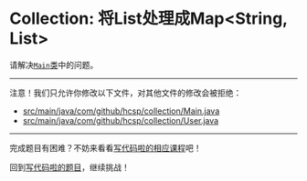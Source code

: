 # Collection: 将List<User>处理成Map<String, List<User>>

请解决[`Main`类](https://github.com/hcsp/collect-string-to-list-map/blob/master/src/main/java/com/github/hcsp/collection/Main.java)中的问题。

-----
注意！我们只允许你修改以下文件，对其他文件的修改会被拒绝：
- [src/main/java/com/github/hcsp/collection/Main.java](https://github.com/hcsp/collect-string-to-list-map/blob/master/src/main/java/com/github/hcsp/collection/Main.java)
- [src/main/java/com/github/hcsp/collection/User.java](https://github.com/hcsp/collect-string-to-list-map/blob/master/src/main/java/com/github/hcsp/collection/User.java)
-----


完成题目有困难？不妨来看看[写代码啦的相应课程](https://xiedaimala.com/tasks/5922c988-c1f7-4d23-b8ec-8d04b795842d)吧！

回到[写代码啦的题目](https://xiedaimala.com/tasks/5922c988-c1f7-4d23-b8ec-8d04b795842d/quizzes/02adcb81-ad6c-4452-8614-31bfe01cf180)，继续挑战！
